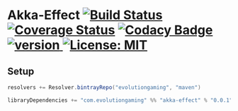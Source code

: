 # Akka-Effect [![Build Status](https://travis-ci.org/evolution-gaming/akka-effect.svg)](https://travis-ci.org/evolution-gaming/akka-effect) [![Coverage Status](https://coveralls.io/repos/evolution-gaming/akka-effect/badge.svg)](https://coveralls.io/r/evolution-gaming/akka-effect) [![Codacy Badge](https://api.codacy.com/project/badge/Grade/bd019acfc1f04f7aae90beee7e59e15d)](https://www.codacy.com/app/evolution-gaming/akka-effect?utm_source=github.com&amp;utm_medium=referral&amp;utm_content=evolution-gaming/akka-effect&amp;utm_campaign=Badge_Grade) [ ![version](https://api.bintray.com/packages/evolutiongaming/maven/akka-effect/images/download.svg) ](https://bintray.com/evolutiongaming/maven/akka-effect/_latestVersion) [![License: MIT](https://img.shields.io/badge/License-MIT-yellowgreen.svg)](https://opensource.org/licenses/MIT)
 

## Setup

```scala
resolvers += Resolver.bintrayRepo("evolutiongaming", "maven")

libraryDependencies += "com.evolutiongaming" %% "akka-effect" % "0.0.1"
```